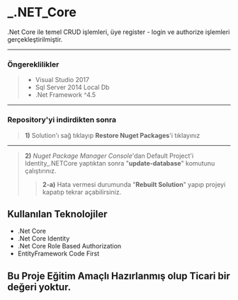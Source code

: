 # _.NET_Core

.Net Core ile temel CRUD işlemleri, üye register - login ve authorize işlemleri gerçekleştirilmiştir.

----------
### Öngereklilikler

> - Visual Studio 2017
> - Sql Server 2014 Local Db
> - .Net Framework ^4.5

 ----------

### Repository'yi indirdikten sonra

> **1)** Solution'ı sağ tıklayıp **Restore Nuget Packages**'i tıklayınız

----------

> **2)** *Nuget Package Manager Console*'dan Default Project'i Identity_.NETCore yaptıktan sonra "**update-database**" komutunu çalıştırınız.
> > **2-a)** Hata vermesi durumunda "**Rebuilt Solution**" yapıp projeyi kapatıp tekrar açabilirsiniz.

## Kullanılan Teknolojiler ##

 - .Net Core
 - .Net Core Identity
 - .Net Core Role Based Authorization
 - EntityFramework Code First
 
 

> 

Bu Proje Eğitim Amaçlı Hazırlanmış olup **Ticari** bir değeri yoktur.
---------------------------------------------------------------------
